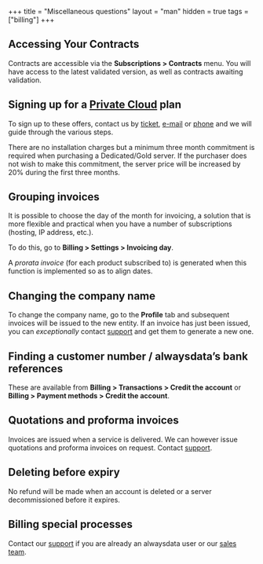 +++
title = "Miscellaneous questions"
layout = "man"
hidden = true
tags = ["billing"]
+++

## Accessing Your Contracts

Contracts are accessible via the **Subscriptions > Contracts** menu. You will have access to the latest validated version, as well as contracts awaiting validation.

## Signing up for a [Private Cloud](accounts/billing/private-cloud-prices) plan

To sign up to these offers, contact us by [ticket](https://admin.alwaysdata.com/support/add/), [e-mail](https://www.alwaysdata.com/en/) or [phone](tel:+33184162340) and we will guide through the various steps.

There are no installation charges but a minimum three month commitment is required when purchasing a Dedicated/Gold server. If the purchaser does not wish to make this commitment, the server price will be increased by 20% during the first three months.

## Grouping invoices

It is possible to choose the day of the month for invoicing, a solution that is more flexible and practical when you have a number of subscriptions (hosting, IP address, etc.).

To do this, go to **Billing > Settings > Invoicing day**.

A *prorata invoice* (for each product subscribed to) is generated when this function is implemented so as to align dates.

## Changing the company name

To change the company name, go to the **Profile** tab and subsequent invoices will be issued to the new entity. If an invoice has just been issued, you can *exceptionally* contact [support](https://admin.alwaysdata.com/support/add) and get them to generate a new one.

## Finding a customer number / alwaysdata’s bank references

These are available from **Billing > Transactions > Credit the account** or **Billing > Payment methods > Credit the account**.

## Quotations and proforma invoices

Invoices are issued when a service is delivered. We can however issue quotations and proforma invoices on request. Contact [support](https://admin.alwaysdata.com/support/add).

## Deleting before expiry

No refund will be made when an account is deleted or a server decommissioned before it expires.

## Billing special processes

Contact our [support](https://admin.alwaysdata.com/support/add) if you are already an alwaysdata user or our [sales team](https://www.alwaysdata.com/en/).
